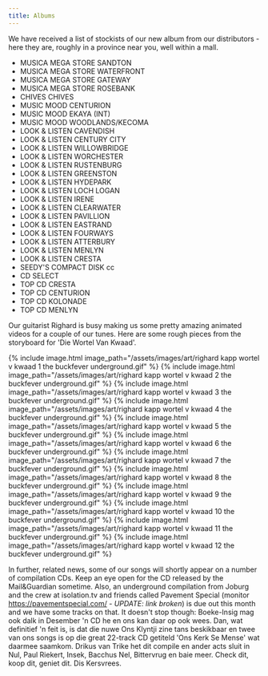 ```yaml
---
title: Albums
---
```


We have received a list of stockists of our new album from our distributors - here they are, roughly in a province near you, well within a mall.


* MUSICA MEGA STORE SANDTON
* MUSICA MEGA STORE WATERFRONT
* MUSICA MEGA STORE GATEWAY
* MUSICA MEGA STORE ROSEBANK
* CHIVES CHIVES
* MUSIC MOOD CENTURION
* MUSIC MOOD EKAYA (INT)
* MUSIC MOOD WOODLANDS/KECOMA
* LOOK & LISTEN CAVENDISH
* LOOK & LISTEN CENTURY CITY
* LOOK & LISTEN WILLOWBRIDGE
* LOOK & LISTEN WORCHESTER
* LOOK & LISTEN RUSTENBURG
* LOOK & LISTEN GREENSTON
* LOOK & LISTEN HYDEPARK
* LOOK & LISTEN LOCH LOGAN
* LOOK & LISTEN IRENE
* LOOK & LISTEN CLEARWATER
* LOOK & LISTEN PAVILLION
* LOOK & LISTEN EASTRAND
* LOOK & LISTEN FOURWAYS
* LOOK & LISTEN ATTERBURY
* LOOK & LISTEN MENLYN
* LOOK & LISTEN CRESTA
* SEEDY'S COMPACT DISK cc
* CD SELECT
* TOP CD CRESTA
* TOP CD CENTURION
* TOP CD KOLONADE
* TOP CD MENLYN


Our guitarist Righard is busy making us some pretty amazing animated videos for a couple of our tunes. Here are some rough pieces from the storyboard for 'Die Wortel Van Kwaad'.

{% include image.html  image_path="/assets/images/art/righard kapp wortel v kwaad 1 the buckfever underground.gif" %}
{% include image.html  image_path="/assets/images/art/righard kapp wortel v kwaad 2 the buckfever underground.gif" %}
{% include image.html  image_path="/assets/images/art/righard kapp wortel v kwaad 3 the buckfever underground.gif" %}
{% include image.html  image_path="/assets/images/art/righard kapp wortel v kwaad 4 the buckfever underground.gif" %}
{% include image.html  image_path="/assets/images/art/righard kapp wortel v kwaad 5 the buckfever underground.gif" %}
{% include image.html  image_path="/assets/images/art/righard kapp wortel v kwaad 6 the buckfever underground.gif" %}
{% include image.html  image_path="/assets/images/art/righard kapp wortel v kwaad 7 the buckfever underground.gif" %}
{% include image.html  image_path="/assets/images/art/righard kapp wortel v kwaad 8 the buckfever underground.gif" %}
{% include image.html  image_path="/assets/images/art/righard kapp wortel v kwaad 9 the buckfever underground.gif" %}
{% include image.html  image_path="/assets/images/art/righard kapp wortel v kwaad 10 the buckfever underground.gif" %}
{% include image.html  image_path="/assets/images/art/righard kapp wortel v kwaad 11 the buckfever underground.gif" %}
{% include image.html  image_path="/assets/images/art/righard kapp wortel v kwaad 12 the buckfever underground.gif" %}


In further, related news, some of our songs will shortly appear on a number of compilation CDs. Keep an eye open for the CD released by the Mail&Guardian sometime. Also, an underground compilation from Joburg and the crew at isolation.tv and friends called Pavement Special (monitor https://pavementspecial.com/ - *UPDATE: link broken*) is due out this month and we have some tracks on that. It doesn't stop though: Boeke-Insig mag ook dalk in Desember 'n CD he en ons kan daar op ook wees. Dan, wat definitief 'n feit is, is dat die nuwe Ons Klyntji zine tans beskikbaar en twee van ons songs is op die great 22-track CD getiteld 'Ons Kerk Se Mense' wat daarmee saamkom. Drikus van Trike het dit compile en ander acts sluit in Nul, Paul Riekert, Insek, Bacchus Nel, Bittervrug en baie meer. Check dit, koop dit, geniet dit. Dis Kersvrees.

